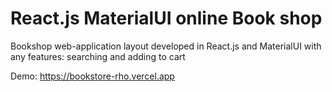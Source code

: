# React.js MaterialUI online Book shop

Bookshop web-application layout developed in React.js and MaterialUI
with any features: searching and adding to cart

Demo:  https://bookstore-rho.vercel.app
